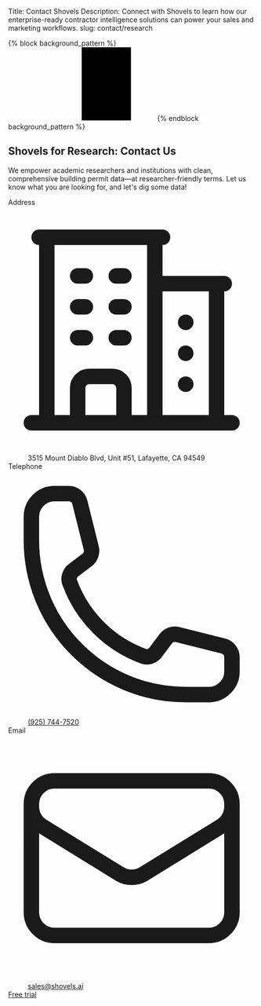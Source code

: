 Title: Contact Shovels
Description: Connect with Shovels to learn how our enterprise-ready contractor intelligence solutions can power your sales and marketing workflows.
slug: contact/research

{% block background_pattern %}
<svg class="absolute inset-0 -z-10 size-full stroke-gray-200 [mask-image:radial-gradient(100%_100%_at_top_right,white,transparent)]" aria-hidden="true">
  <defs>
    <pattern id="83fd4e5a-9d52-42fc-97b6-718e5d7ee527" width="200" height="200" x="50%" y="-1" patternUnits="userSpaceOnUse">
      <path d="M100 200V.5M.5 .5H200" fill="none" />
    </pattern>
  </defs>
  <svg x="50%" y="-1" class="overflow-visible fill-gray-50">
    <path d="M-100.5 0h201v201h-201Z M699.5 0h201v201h-201Z M499.5 400h201v201h-201Z M-300.5 600h201v201h-201Z" stroke-width="0" />
  </svg>
  <rect width="100%" height="100%" stroke-width="0" fill="url(#83fd4e5a-9d52-42fc-97b6-718e5d7ee527)" />
</svg>
{% endblock background_pattern %}

<div class="relative isolate">
  <div class="mx-auto grid max-w-7xl grid-cols-1 lg:grid-cols-2">
    <div class="relative px-6 pb-20 pt-24 sm:pt-32 lg:static lg:px-8 lg:py-48">
      <div class="mx-auto max-w-xl lg:mx-0 lg:max-w-lg">
        <h2 class="text-pretty text-4xl font-semibold tracking-tight text-gray-900 sm:text-5xl">Shovels for Research: Contact Us</h2>
        <p class="mt-6 text-lg/8 text-gray-600">We empower academic researchers and institutions with clean, comprehensive building permit data—at researcher-friendly terms. Let us know what you are looking for, and let's dig some data!</p>
        <dl class="mt-10 space-y-4 text-base/7 text-gray-600">
          <div class="flex gap-x-4">
            <dt class="flex-none">
              <span class="sr-only">Address</span>
              <svg class="h-7 w-6 text-gray-400" fill="none" viewBox="0 0 24 24" stroke-width="1.5" stroke="currentColor" aria-hidden="true" data-slot="icon">
                <path stroke-linecap="round" stroke-linejoin="round" d="M2.25 21h19.5m-18-18v18m10.5-18v18m6-13.5V21M6.75 6.75h.75m-.75 3h.75m-.75 3h.75m3-6h.75m-.75 3h.75m-.75 3h.75M6.75 21v-3.375c0-.621.504-1.125 1.125-1.125h2.25c.621 0 1.125.504 1.125 1.125V21M3 3h12m-.75 4.5H21m-3.75 3.75h.008v.008h-.008v-.008Zm0 3h.008v.008h-.008v-.008Zm0 3h.008v.008h-.008v-.008Z" />
              </svg>
            </dt>
            <dd>3515 Mount Diablo Blvd, Unit #51, Lafayette, CA 94549</dd>
          </div>
          <div class="flex gap-x-4">
            <dt class="flex-none">
              <span class="sr-only">Telephone</span>
              <svg class="h-7 w-6 text-gray-400" fill="none" viewBox="0 0 24 24" stroke-width="1.5" stroke="currentColor" aria-hidden="true" data-slot="icon">
                <path stroke-linecap="round" stroke-linejoin="round" d="M2.25 6.75c0 8.284 6.716 15 15 15h2.25a2.25 2.25 0 0 0 2.25-2.25v-1.372c0-.516-.351-.966-.852-1.091l-4.423-1.106c-.44-.11-.902.055-1.173.417l-.97 1.293c-.282.376-.769.542-1.21.38a12.035 12.035 0 0 1-7.143-7.143c-.162-.441.004-.928.38-1.21l1.293-.97c.363-.271.527-.734.417-1.173L6.963 3.102a1.125 1.125 0 0 0-1.091-.852H4.5A2.25 2.25 0 0 0 2.25 4.5v2.25Z" />
              </svg>
            </dt>
            <dd><a class="hover:text-gray-900" href="tel:+19257447520">(925) 744-7520</a></dd>
          </div>
          <div class="flex gap-x-4">
            <dt class="flex-none">
              <span class="sr-only">Email</span>
              <svg class="h-7 w-6 text-gray-400" fill="none" viewBox="0 0 24 24" stroke-width="1.5" stroke="currentColor" aria-hidden="true" data-slot="icon">
                <path stroke-linecap="round" stroke-linejoin="round" d="M21.75 6.75v10.5a2.25 2.25 0 0 1-2.25 2.25h-15a2.25 2.25 0 0 1-2.25-2.25V6.75m19.5 0A2.25 2.25 0 0 0 19.5 4.5h-15a2.25 2.25 0 0 0-2.25 2.25m19.5 0v.243a2.25 2.25 0 0 1-1.07 1.916l-7.5 4.615a2.25 2.25 0 0 1-2.36 0L3.32 8.91a2.25 2.25 0 0 1-1.07-1.916V6.75" />
              </svg>
            </dt>
            <dd><a class="hover:text-gray-900" href="mailto:sales@shovels.ai">sales@shovels.ai</a></dd>
          </div>
          <div class="flex gap-x-4">
            <a href="https://app.shovels.ai/" class="rounded-md bg-shovels-primary px-3.5 py-2.5 text-sm font-semibold text-white shadow-sm hover:bg-shovels-primary/80 focus-visible:outline focus-visible:outline-2 focus-visible:outline-offset-2 focus-visible:outline-shovels-primary">Free trial</a>
          </div>
        </dl>
      </div>
    </div>
    <div class="px-6 pb-24 pt-20 sm:pb-32 lg:px-8 lg:py-48">
      <div class="mx-auto max-w-xl lg:mr-0 lg:max-w-lg">
        <script src="https://js.hsforms.net/forms/embed/48146409.js" defer></script>
            <div class="hs-form-frame" data-region="na1" data-form-id="1766a015-b61a-455f-aa10-65393f4df91d" data-portal-id="48146409"></div>
    </div>
  </div>
</div>
